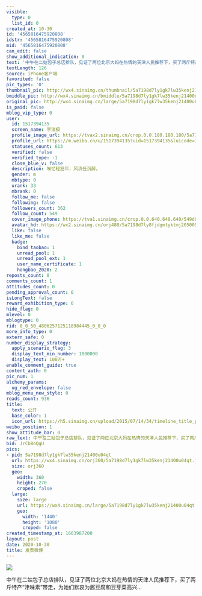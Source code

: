 ```yaml
---
visible:
  type: 0
  list_id: 0
created_at: 10-30
id: '4565816475920808'
idstr: '4565816475920808'
mid: '4565816475920808'
can_edit: false
show_additional_indication: 0
text: '中午在二姑包子总店排队，见证了两位北京大妈在热情的天津人民推荐下，买了两斤特产“津味素”带走，为她们默哀为酱豆腐和豆芽菜高兴… '
textLength: 126
source: iPhone客户端
favorited: false
pic_types: '0'
thumbnail_pic: http://wx4.sinaimg.cn/thumbnail/5a7198d7ly1gk7lw35kenj21400u04qt.jpg
bmiddle_pic: http://wx4.sinaimg.cn/bmiddle/5a7198d7ly1gk7lw35kenj21400u04qt.jpg
original_pic: http://wx4.sinaimg.cn/large/5a7198d7ly1gk7lw35kenj21400u04qt.jpg
is_paid: false
mblog_vip_type: 0
user:
  id: 1517394135
  screen_name: 李消极
  profile_image_url: https://tvax2.sinaimg.cn/crop.0.0.180.180.180/5a7198d7ly8fjdgmtyktmj20500500so.jpg?KID=imgbed,tva&Expires=1606399176&ssig=gW%2B4%2BlNZw%2B
  profile_url: https://m.weibo.cn/u/1517394135?uid=1517394135&luicode=10000011&lfid=2304131517394135_-_WEIBO_SECOND_PROFILE_WEIBO
  statuses_count: 613
  verified: false
  verified_type: -1
  close_blue_v: false
  description: 唯忆轻狂年，风流任沉醉。
  gender: m
  mbtype: 0
  urank: 33
  mbrank: 0
  follow_me: false
  following: false
  followers_count: 362
  follow_count: 549
  cover_image_phone: https://tva1.sinaimg.cn/crop.0.0.640.640.640/549d0121tw1egm1kjly3jj20hs0hsq4f.jpg
  avatar_hd: https://wx2.sinaimg.cn/orj480/5a7198d7ly8fjdgmtyktmj20500500so.jpg
  like: false
  like_me: false
  badge:
    bind_taobao: 1
    unread_pool: 1
    unread_pool_ext: 1
    user_name_certificate: 1
    hongbao_2020: 2
reposts_count: 0
comments_count: 1
attitudes_count: 0
pending_approval_count: 0
isLongText: false
reward_exhibition_type: 0
hide_flag: 0
mlevel: 0
mblogtype: 0
rid: 0_0_50_4806257125118984445_0_0_0
more_info_type: 0
extern_safe: 0
number_display_strategy:
  apply_scenario_flag: 3
  display_text_min_number: 1000000
  display_text: 100万+
enable_comment_guide: true
content_auth: 0
pic_num: 1
alchemy_params:
  ug_red_envelope: false
mblog_menu_new_style: 0
reads_count: 936
title:
  text: 公开
  base_color: 1
  icon_url: https://h5.sinaimg.cn/upload/2015/07/14/34/timeline_title_public_default.png
weibo_position: 1
show_attitude_bar: 0
raw_text: 中午在二姑包子总店排队，见证了两位北京大妈在热情的天津人民推荐下，买了两斤特产“津味素”带走，为她们默哀为酱豆腐和豆芽菜高兴… ​​​
bid: JrCbBoQgU
pics:
- pid: 5a7198d7ly1gk7lw35kenj21400u04qt
  url: https://wx4.sinaimg.cn/orj360/5a7198d7ly1gk7lw35kenj21400u04qt.jpg
  size: orj360
  geo:
    width: 360
    height: 270
    croped: false
  large:
    size: large
    url: https://wx4.sinaimg.cn/large/5a7198d7ly1gk7lw35kenj21400u04qt.jpg
    geo:
      width: '1440'
      height: '1080'
      croped: false
created_timestamp_at: 1603987200
layout: post
date: 2020-10-30
title: 发表微博
---
```


![](http://wx4.sinaimg.cn/large/5a7198d7ly1gk7lw35kenj21400u04qt.jpg)

中午在二姑包子总店排队，见证了两位北京大妈在热情的天津人民推荐下，买了两斤特产“津味素”带走，为她们默哀为酱豆腐和豆芽菜高兴… 

